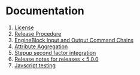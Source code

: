 # Documentation

1. [License][license]
1. [Release Procedure][release]
1. [EngineBlock Input and Output Command Chains][filter]
1. [Attribute Aggregation](attribute_aggregation.md)
1. [Stepup second factor integration](stepup_callout.md)
1. [Release notes for releases < 5.0.0][release-notes]
1. [Javscript testing][js-testing]

[license]: https://github.com/OpenConext/OpenConext-engineblock/tree/master/docs/LICENSE
[release]: https://github.com/OpenConext/OpenConext-engineblock/tree/master/docs/release_procedure.md
[filter]: https://github.com/OpenConext/OpenConext-engineblock/tree/master/docs/filter_commands.md
[release-notes]: https://github.com/OpenConext/OpenConext-engineblock/tree/master/docs/release_notes
[js-testing]: https://github.com/OpenConext/OpenConext-engineblock/tree/master/docs/js_testing.md
